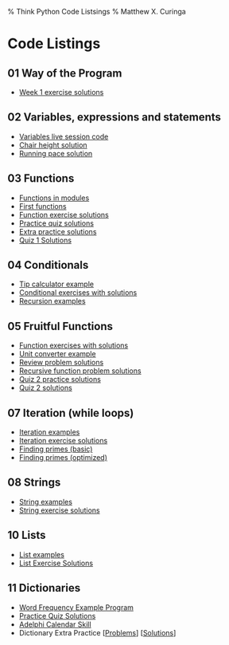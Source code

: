 % Think Python Code Listsings
% Matthew X. Curinga

<style>
footer {display: none}
</style>

<!--
This syllabus was created for
the Educational Technology Program
at Adelphi University:
http://education.adelphi.edu
copyright 2020 Matthew X. Curinga
http://matt.curinga.com
This work is licensed under the Creative Commons Attribution-ShareAlike 3.0 Unported License.
To view a copy of this license, visit http://creativecommons.org/licenses/by-sa/3.0/ or send
a letter to Creative Commons, 444 Castro Street, Suite 900, Mountain View, California, 94041, USA.
We ask, but do not require, that attribution includes a link to our websites (above).
version: 2.1
Based on work available here: https://github.com/mcuringa/adelphi-ed-tech-courses
-->

Code Listings
=============

01 Way of the Program
---------------------
- [Week 1 exercise solutions](https://repl.it/@mcuringa/Week1Exercises)

02 Variables, expressions and statements
----------------------------------------
- [Variables live session code](https://repl.it/@mcuringa/04-Live-Lab-1)
- [Chair height solution](https://repl.it/@mcuringa/01-Chair-problem)
- [Running pace solution](https://repl.it/@mcuringa/01-Chair-problem)

03 Functions
------------
- [Functions in modules](https://repl.it/@mcuringa/Modules)
- [First functions](https://repl.it/@mcuringa/First-Function)
- [Function exercise solutions](https://repl.it/@mcuringa/Chapter-2-Solutions)
- [Practice quiz solutions](https://repl.it/@mcuringa/Practice-Quiz-1-solutions)
- [Extra practice solutions](https://repl.it/@mcuringa/Practice-Quiz-1-solutions)
- [Quiz 1 Solutions](https://repl.it/@mcuringa/Quiz-1-Solutons)

04 Conditionals
---------------
- [Tip calculator example](https://repl.it/@mcuringa/tips-conditionals)
- [Conditional exercises with solutions](https://repl.it/@mcuringa/conditional-exercsies)
- [Recursion examples](https://repl.it/@mcuringa/recursion-examples)


05 Fruitful Functions
---------------------
- [Function exercises with solutions](https://repl.it/@mcuringa/function-exercsies)
- [Unit converter example](https://repl.it/@mcuringa/units-full)
- [Review problem solutions](https://repl.it/@mcuringa/fruitful-func-review-solutions)
- [Recursive function problem solutions](https://repl.it/@mcuringa/fruitful-func-review-solutions-harder)
- [Quiz 2 practice solutions](https://repl.it/@mcuringa/Quiz-2-Practice-Solutions)
- [Quiz 2 solutions](https://repl.it/@mcuringa/06-Quiz-2-Solutions)

07 Iteration (while loops)
--------------------------
- [Iteration examples](https://repl.it/@mcuringa/iteration-examples)
- [Iteration exercise solutions](https://repl.it/@mcuringa/iteration-exercises-solutions)
- [Finding primes (basic)](https://repl.it/@mcuringa/finding-primes)
- [Finding primes (optimized)](https://repl.it/@mcuringa/finding-primes-optimized)

08 Strings
----------
- [String examples](https://repl.it/@mcuringa/Python-String-Examples)
- [String exercise solutions](https://repl.it/@mcuringa/String-Exercise-Solutions)

10 Lists
--------
- [List examples](https://repl.it/@mcuringa/List-Examples)
- [List Exercise Solutions](https://repl.it/@mcuringa/list-exercise-solutions#main.py)

11 Dictionaries
---------------
- [Word Frequency Example Program](https://repl.it/@mcuringa/word-counts#main.py)
- [Practice Quiz Solutions](https://repl.it/@mcuringa/quiz3-practice-solutions)
- [Adelphi Calendar Skill](https://github.com/mcuringa/au-cal-skill)
- Dictionary Extra Practice [[Problems](https://repl.it/@mcuringa/quiz3-extra-practice)] [[Solutions](https://repl.it/@mcuringa/quiz3-extra-practice-solutions)]
